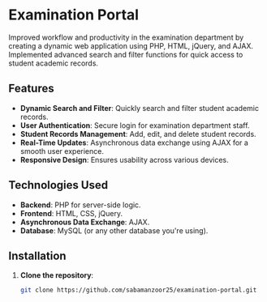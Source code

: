 # Examination Portal

Improved workflow and productivity in the examination department by creating a dynamic web application using PHP, HTML, jQuery, and AJAX. Implemented advanced search and filter functions for quick access to student academic records.

## Features

- **Dynamic Search and Filter**: Quickly search and filter student academic records.
- **User Authentication**: Secure login for examination department staff.
- **Student Records Management**: Add, edit, and delete student records.
- **Real-Time Updates**: Asynchronous data exchange using AJAX for a smooth user experience.
- **Responsive Design**: Ensures usability across various devices.

## Technologies Used

- **Backend**: PHP for server-side logic.
- **Frontend**: HTML, CSS, jQuery.
- **Asynchronous Data Exchange**: AJAX.
- **Database**: MySQL (or any other database you're using).

## Installation

1. **Clone the repository**:
   ```sh
   git clone https://github.com/sabamanzoor25/examination-portal.git
